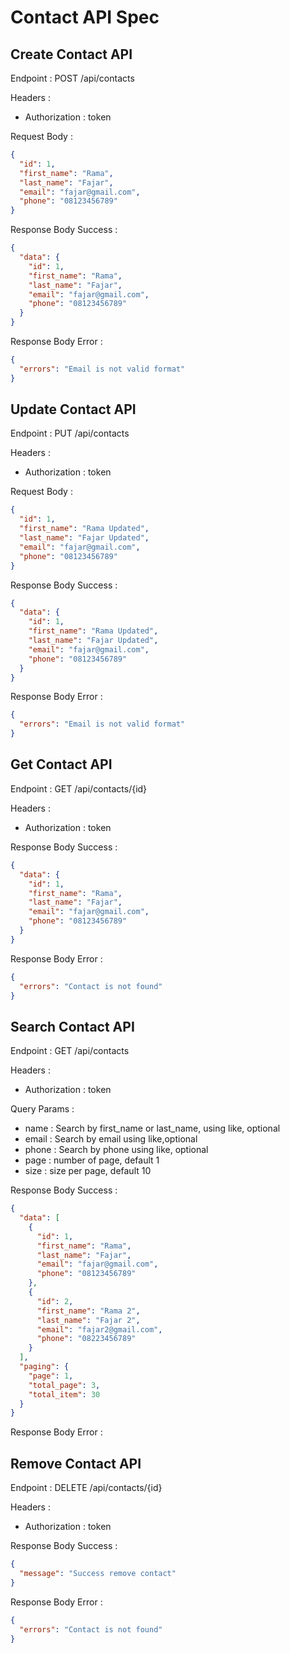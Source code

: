 # Contact API Spec

## Create Contact API

Endpoint : POST /api/contacts

Headers :

- Authorization : token

Request Body :

```json
{
  "id": 1,
  "first_name": "Rama",
  "last_name": "Fajar",
  "email": "fajar@gmail.com",
  "phone": "08123456789"
}
```

Response Body Success :

```json
{
  "data": {
    "id": 1,
    "first_name": "Rama",
    "last_name": "Fajar",
    "email": "fajar@gmail.com",
    "phone": "08123456789"
  }
}
```

Response Body Error :

```json
{
  "errors": "Email is not valid format"
}
```

## Update Contact API

Endpoint : PUT /api/contacts

Headers :

- Authorization : token

Request Body :

```json
{
  "id": 1,
  "first_name": "Rama Updated",
  "last_name": "Fajar Updated",
  "email": "fajar@gmail.com",
  "phone": "08123456789"
}
```

Response Body Success :

```json
{
  "data": {
    "id": 1,
    "first_name": "Rama Updated",
    "last_name": "Fajar Updated",
    "email": "fajar@gmail.com",
    "phone": "08123456789"
  }
}
```

Response Body Error :

```json
{
  "errors": "Email is not valid format"
}
```

## Get Contact API

Endpoint : GET /api/contacts/{id}

Headers :

- Authorization : token

Response Body Success :

```json
{
  "data": {
    "id": 1,
    "first_name": "Rama",
    "last_name": "Fajar",
    "email": "fajar@gmail.com",
    "phone": "08123456789"
  }
}
```

Response Body Error :

```json
{
  "errors": "Contact is not found"
}
```

## Search Contact API

Endpoint : GET /api/contacts

Headers :

- Authorization : token

Query Params :

- name : Search by first_name or last_name, using like, optional
- email : Search by email using like,optional
- phone : Search by phone using like, optional
- page : number of page, default 1
- size : size per page, default 10

Response Body Success :

```json
{
  "data": [
    {
      "id": 1,
      "first_name": "Rama",
      "last_name": "Fajar",
      "email": "fajar@gmail.com",
      "phone": "08123456789"
    },
    {
      "id": 2,
      "first_name": "Rama 2",
      "last_name": "Fajar 2",
      "email": "fajar2@gmail.com",
      "phone": "08223456789"
    }
  ],
  "paging": {
    "page": 1,
    "total_page": 3,
    "total_item": 30
  }
}
```

Response Body Error :

## Remove Contact API

Endpoint : DELETE /api/contacts/{id}

Headers :

- Authorization : token

Response Body Success :

```json
{
  "message": "Success remove contact"
}
```

Response Body Error :

```json
{
  "errors": "Contact is not found"
}
```
